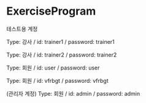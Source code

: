 # ExerciseProgram

테스트용 계정

Type: 강사 / id: trainer1 / password: trainer1

Type: 강사 / id: trainer2 / password: trainer2

Type: 회원 / id: user / password: user

Type: 회원 / id: vfrbgt / password: vfrbgt

(관리자 계정)
Type: 회원 / id: admin / password: admin
